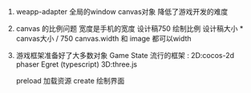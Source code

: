1. weapp-adapter
    全局的window canvas对象
    降低了游戏开发的难度

2. canvas 的比例问题
    宽度是手机的宽度
    设计稿750
    绘制比例  设计稿大小 * canvas大小 / 750
    canvas.width 和 image 都可以width

3. 游戏框架准备好了大多数对象 Game State
    流行的框架 : 
         2D:cocos-2d
            phaser
            Egret   (typescript)
         3D:three.js

    preload  加载资源
    create   绘制界面